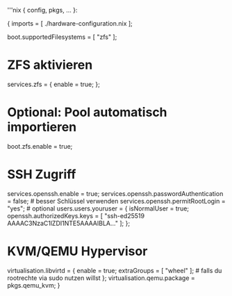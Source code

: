 '''nix
{ config, pkgs, ... }:

{
  imports = [ 
    ./hardware-configuration.nix
  ];

  boot.supportedFilesystems = [ "zfs" ];

  # ZFS aktivieren
  services.zfs = {
    enable = true;
  };

  # Optional: Pool automatisch importieren
  boot.zfs.enable = true;

  # SSH Zugriff
  services.openssh.enable = true;
  services.openssh.passwordAuthentication = false; # besser Schlüssel verwenden
  services.openssh.permitRootLogin = "yes"; # optional
  users.users.youruser = {
    isNormalUser = true;
    openssh.authorizedKeys.keys = [
      "ssh-ed25519 AAAAC3NzaC1lZDI1NTE5AAAAIBLA..."
    ];
  };

  # KVM/QEMU Hypervisor
  virtualisation.libvirtd = {
    enable = true;
    extraGroups = [ "wheel" ]; # falls du rootrechte via sudo nutzen willst
  };
  virtualisation.qemu.package = pkgs.qemu_kvm;
}
```
